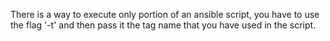 
There is a way to execute only portion of an ansible script, you have to use the flag '-t' and then pass it the tag name that you have used in the script.

